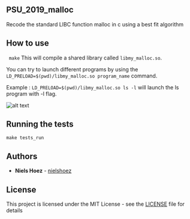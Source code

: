 ## PSU_2019_malloc

Recode the standard LIBC function malloc in c using a best fit algorithm

## How to use

``` make```
This will compile a shared library called ```libmy_malloc.so```.

You can try to launch different programs by using the 
```LD_PRELOAD=$(pwd)/libmy_malloc.so program_name``` command.

Example :
```LD_PRELOAD=$(pwd)/libmy_malloc.so ls -l``` will launch the ls program with -l flag.

![alt text](https://i.imgur.com/4T3mEJe.png)
## Running the tests

```make tests_run```

## Authors

* **Niels Hoez** - [nielshoez](https://github.com/nielshoez)


## License

This project is licensed under the MIT License - see the [LICENSE](LICENSE) file for details


